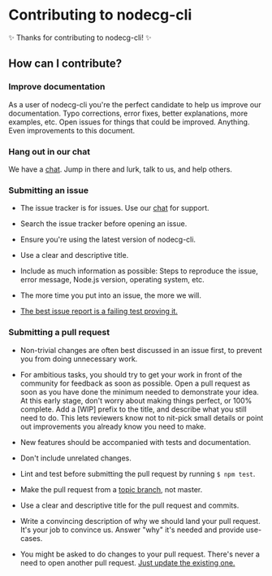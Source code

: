# Contributing to nodecg-cli

✨ Thanks for contributing to nodecg-cli! ✨

## How can I contribute?

### Improve documentation

As a user of nodecg-cli you're the perfect candidate to help us improve our documentation. 
Typo corrections, error fixes, better explanations, more examples, etc. 
Open issues for things that could be improved. Anything. Even improvements to this document.

### Hang out in our chat

We have a [chat](https://gitter.im/nodecg/nodecg). Jump in there and lurk, talk to us, and help others.

### Submitting an issue

- The issue tracker is for issues. Use our [chat](https://gitter.im/nodecg/nodecg) for support.

- Search the issue tracker before opening an issue.

- Ensure you're using the latest version of nodecg-cli.

- Use a clear and descriptive title.

- Include as much information as possible: Steps to reproduce the issue, error message, Node.js version, 
operating system, etc.

- The more time you put into an issue, the more we will.

- [The best issue report is a failing test proving it.](https://twitter.com/sindresorhus/status/579306280495357953)

### Submitting a pull request

- Non-trivial changes are often best discussed in an issue first, to prevent you from doing unnecessary work.

- For ambitious tasks, you should try to get your work in front of the community for feedback as soon as possible. 
Open a pull request as soon as you have done the minimum needed to demonstrate your idea. 
At this early stage, don't worry about making things perfect, or 100% complete. 
Add a [WIP] prefix to the title, and describe what you still need to do. 
This lets reviewers know not to nit-pick small details or point out improvements you already know you need to make.

- New features should be accompanied with tests and documentation.

- Don't include unrelated changes.

- Lint and test before submitting the pull request by running `$ npm test`.

- Make the pull request from a [topic branch](https://github.com/dchelimsky/rspec/wiki/Topic-Branches), not master.

- Use a clear and descriptive title for the pull request and commits.

- Write a convincing description of why we should land your pull request. 
It's your job to convince us. Answer "why" it's needed and provide use-cases.

- You might be asked to do changes to your pull request. 
There's never a need to open another pull request. 
[Just update the existing one.](https://github.com/RichardLitt/docs/blob/master/amending-a-commit-guide.md)
